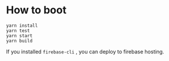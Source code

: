 # How to boot

```
yarn install
yarn test
yarn start
yarn build
```

If you installed ```firebase-cli``` , you can deploy to firebase hosting.
